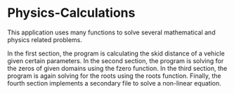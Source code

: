 # Physics-Calculations
This application uses many functions to solve several mathematical and physics related problems. 

In the first section, the program is calculating the skid distance of a vehicle given certain parameters. 
In the second section, the program is solving for the zeros of given domains using the fzero function. 
In the third section, the program is again solving for the roots using the roots function. 
Finally, the fourth section implements a secondary file to solve a non-linear equation. 
